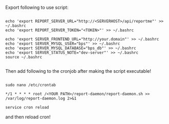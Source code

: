 Export following to use script:

```shell

echo 'export REPORT_SERVER_URL="http://<SERVERHOST>/api/reportme"' >> ~/.bashrc
echo 'export REPORT_SERVER_TOKEN="<TOKEN>"' >> ~/.bashrc

echo 'export SERVER_FRONTEND_URL="http://your.domain"' >> ~/.bashrc
echo 'export SERVER_MYSQL_USER="bps"' >> ~/.bashrc
echo 'export SERVER_MYSQL_DATABASE="bps_db"' >> ~/.bashrc
echo 'export SERVER_STATUS_NOTE="dev-server"' >> ~/.bashrc
source ~/.bashrc


```

Then add following to the cronjob after making the script executable!
```shell

sudo nano /etc/crontab

*/1 * * * * root /<YOUR PATH>/report-daemon/report-daemon.sh >> /var/log/report-daemon.log 2>&1

service cron reload
```

and then reload cron!